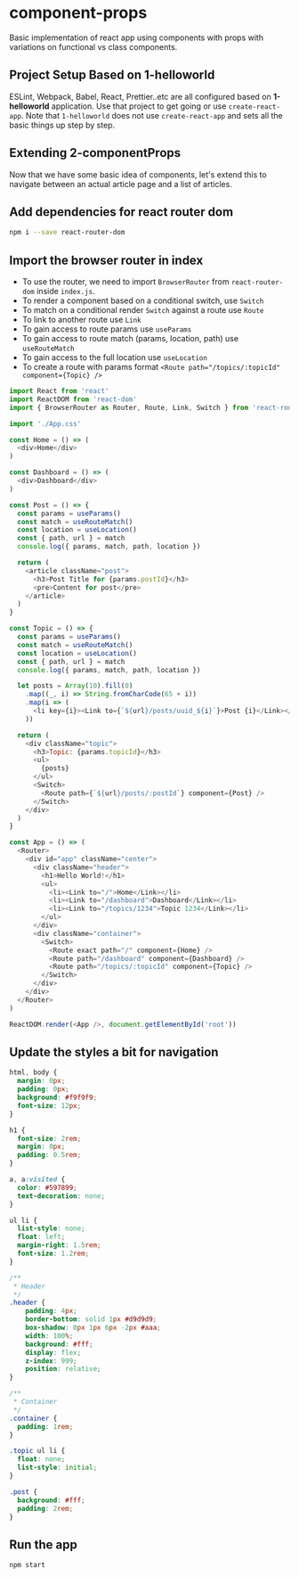 # component-props

Basic implementation of react app using components with props with variations on functional vs class components.

## Project Setup Based on 1-helloworld

ESLint, Webpack, Babel, React, Prettier..etc are all configured based on **1-helloworld** application. Use that project to get going or use `create-react-app`. Note that `1-helloworld` does not use `create-react-app` and sets all the basic things up step by step.

## Extending 2-componentProps

Now that we have some basic idea of components, let's extend this to navigate between an actual article page and a list of articles.

## Add dependencies for react router dom

```bash
npm i --save react-router-dom
```

## Import the browser router in index

* To use the router, we need to import `BrowserRouter` from `react-router-dom` inside `index.js`.
* To render a component based on a conditional switch, use `Switch`
* To match on a conditional render `Switch` against a route use `Route`
* To link to another route use `Link`
* To gain access to route params use `useParams`
* To gain access to route match (params, location, path) use `useRouteMatch`
* To gain access to the full location use `useLocation`
* To create a route with params format `<Route path="/topics/:topicId" component={Topic} />`

```javascript
import React from 'react'
import ReactDOM from 'react-dom'
import { BrowserRouter as Router, Route, Link, Switch } from 'react-router-dom'

import './App.css'

const Home = () => (
  <div>Home</div>
)

const Dashboard = () => (
  <div>Dashboard</div>
)

const Post = () => {
  const params = useParams()
  const match = useRouteMatch()
  const location = useLocation()
  const { path, url } = match
  console.log({ params, match, path, location })

  return (
    <article className="post">
      <h3>Post Title for {params.postId}</h3>
      <pre>Content for post</pre>
    </article>
  )
}

const Topic = () => {
  const params = useParams()
  const match = useRouteMatch()
  const location = useLocation()
  const { path, url } = match
  console.log({ params, match, path, location })

  let posts = Array(10).fill(0)
    .map((_, i) => String.fromCharCode(65 + i))
    .map(i => (
      <li key={i}><Link to={`${url}/posts/uuid_${i}`}>Post {i}</Link></li>
    ))

  return (
    <div className="topic">
      <h3>Topic: {params.topicId}</h3>
      <ul>
        {posts}
      </ul>
      <Switch>
        <Route path={`${url}/posts/:postId`} component={Post} />
      </Switch>
    </div>
  )
}

const App = () => (
  <Router>
    <div id="app" className="center">
      <div className="header">
        <h1>Hello World!</h1>
        <ul>
          <li><Link to="/">Home</Link></li>
          <li><Link to="/dashboard">Dashboard</Link></li>
          <li><Link to="/topics/1234">Topic 1234</Link></li>
        </ul>
      </div>
      <div className="container">
        <Switch>
          <Route exact path="/" component={Home} />
          <Route path="/dashboard" component={Dashboard} />
          <Route path="/topics/:topicId" component={Topic} />
        </Switch>
      </div>
    </div>
  </Router>
)

ReactDOM.render(<App />, document.getElementById('root'))
```

## Update the styles a bit for navigation

```css
html, body {
  margin: 0px;
  padding: 0px;
  background: #f9f9f9;
  font-size: 12px;
}

h1 {
  font-size: 2rem;
  margin: 0px;
  padding: 0.5rem;
}

a, a:visited {
  color: #597899;
  text-decoration: none;
}

ul li {
  list-style: none;
  float: left;
  margin-right: 1.5rem;
  font-size: 1.2rem;
}

/**
 * Header
 */
.header {
    padding: 4px;
    border-bottom: solid 1px #d9d9d9;
    box-shadow: 0px 1px 6px -2px #aaa;
    width: 100%;
    background: #fff;
    display: flex;
    z-index: 999;
    position: relative;
}

/**
 * Container
 */
.container {
  padding: 1rem;
}

.topic ul li {
  float: none;
  list-style: initial;
}

.post {
  background: #fff;
  padding: 2rem;
}
```

## Run the app

```bash
npm start
```
